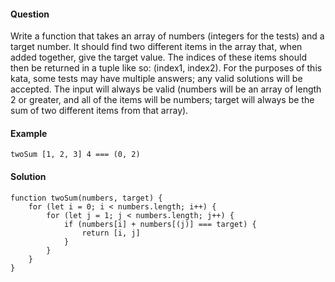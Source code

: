 #### Question
Write a function that takes an array of numbers (integers for the tests) and a target number. It should find two different items in the array that, when added together, give the target value. The indices of these items should then be returned in a tuple like so: (index1, index2).
For the purposes of this kata, some tests may have multiple answers; any valid solutions will be accepted.
The input will always be valid (numbers will be an array of length 2 or greater, and all of the items will be numbers; target will always be the sum of two different items from that array).


#### Example
```
twoSum [1, 2, 3] 4 === (0, 2)
```


#### Solution
```
function twoSum(numbers, target) {
    for (let i = 0; i < numbers.length; i++) {
        for (let j = 1; j < numbers.length; j++) {
            if (numbers[i] + numbers[(j)] === target) {
                return [i, j]
            }
        }
    }
}
```

